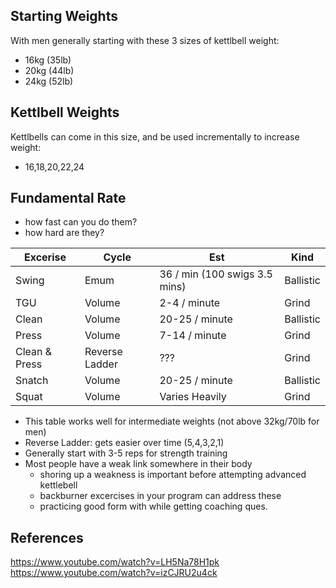 ## Starting Weights

With men generally starting with these 3 sizes of kettlbell weight:
- 16kg (35lb)
- 20kg (44lb)
- 24kg (52lb)

## Kettlbell Weights
Kettlbells can come in this size, and be used incrementally to increase weight:
- 16,18,20,22,24

## Fundamental Rate

- how fast can you do them?
- how hard are they?

| Excerise   | Cycle| Est    | Kind  |
| ---    | ---                 | ---            | --- |
| Swing  | Emum                |36 / min (100 swigs 3.5 mins) | Ballistic |
| TGU    | Volume              | 2-4 / minute   | Grind |
| Clean  | Volume              | 20-25 / minute | Ballistic |
| Press  | Volume              | 7-14 / minute  | Grind |
| Clean & Press | Reverse Ladder | ??? | Grind |
| Snatch | Volume              | 20-25 / minute | Ballistic |
| Squat  | Volume              | Varies Heavily | Grind |


- This table works well for intermediate weights (not above 32kg/70lb for men)
- Reverse Ladder: gets easier over time (5,4,3,2,1)
- Generally start with 3-5 reps for strength training
- Most people have a weak link somewhere in their body
  - shoring up a weakness is important before attempting advanced kettlebell
  - backburner excercises in your program can address these
  - practicing good form with while getting coaching ques.




## References
https://www.youtube.com/watch?v=LH5Na78H1pk
https://www.youtube.com/watch?v=izCJRU2u4ck